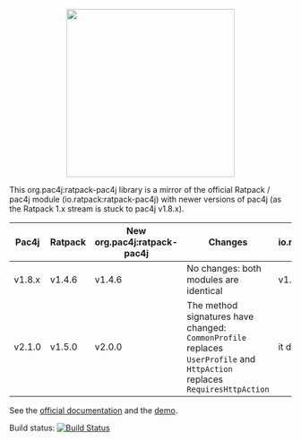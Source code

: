<p align="center">
  <img src="https://pac4j.github.io/pac4j/img/logo-ratpack.png" width="300" />
</p>

This org.pac4j:ratpack-pac4j library is a mirror of the official Ratpack / pac4j module (io.ratpack:ratpack-pac4j) with newer versions of pac4j (as the Ratpack 1.x stream is stuck to pac4j v1.8.x).

Pac4j | Ratpack | New org.pac4j:ratpack-pac4j | Changes | Official io.ratpack:ratpack-pac4j
------|---------|------------------------|---------|----------------------------------
v1.8.x | v1.4.6 | v1.4.6 | No changes: both modules are identical | v1.4.6
v2.1.0 | v1.5.0 | v2.0.0 | The method signatures have changed: `CommonProfile` replaces `UserProfile` and `HttpAction` replaces `RequiresHttpAction` | it doesn't exist

See the [official documentation](https://ratpack.io/manual/1.4.6/pac4j.html#pac4j) and the [demo](https://github.com/pac4j/ratpack-pac4j-demo).

Build status: [![Build Status](https://travis-ci.org/pac4j/ratpack-pac4j.png?branch=master)](https://travis-ci.org/pac4j/ratpack-pac4j)
